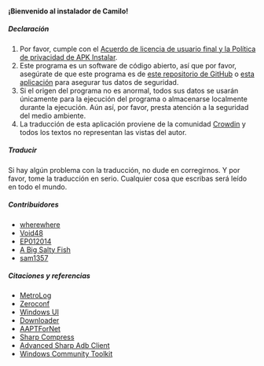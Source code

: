 #### ¡Bienvenido al instalador de Camilo!

##### Declaración
1. Por favor, cumple con el [Acuerdo de licencia de usuario final y la Política de privacidad de APK Instalar](https://github.com/Paving-Base/APK-Installer/blob/main/Privacy.md).
2. Este programa es un software de código abierto, así que por favor, asegúrate de que este programa es de [este repositorio de GitHub](https://github.com/Paving-Base/APK-Installer) o [esta aplicación](https://www.microsoft.com/store/apps/9P2JFQ43FPPG) para asegurar tus datos de seguridad.
3. Si el origen del programa no es anormal, todos sus datos se usarán únicamente para la ejecución del programa o almacenarse localmente durante la ejecución. Aún así, por favor, presta atención a la seguridad del medio ambiente.
4. La traducción de esta aplicación proviene de la comunidad [Crowdin](https://crowdin.com/project/APKInstaller "Crowdin") y todos los textos no representan las vistas del autor.

##### Traducir
[ ](https://crowdin.com/project/APKInstaller "Crowdin") Si hay algún problema con la traducción, no dude en corregirnos. Y por favor, tome la traducción en serio. Cualquier cosa que escribas será leído en todo el mundo.

##### Contribuidores
- [wherewhere](https://github.com/wherewhere)
- [Void48](https://github.com/Void48)
- [EP012014](https://github.com/EP012014)
- [A Big Salty Fish](https://github.com/bigsaltyfishes)
- [sam1357](https://github.com/sam1357)

##### Citaciones y referencias
- [MetroLog](https://github.com/roubachof/MetroLog "MetroLog")
- [Zeroconf](https://github.com/novotnyllc/Zeroconf "Zeroconf")
- [Windows UI](https://github.com/microsoft/microsoft-ui-xaml "Windows UI")
- [Downloader](https://github.com/bezzad/Downloader "Downloader")
- [AAPTForNet](https://github.com/canheo136/QuickLook.Plugin.ApkViewer "AAPTForNet")
- [Sharp Compress](https://github.com/adamhathcock/sharpcompress "Sharp Compress")
- [Advanced Sharp Adb Client](https://github.com/yungd1plomat/AdvancedSharpAdbClient "Advanced Sharp Adb Client")
- [Windows Community Toolkit](https://github.com/CommunityToolkit/WindowsCommunityToolkit "Windows Community Toolkit")